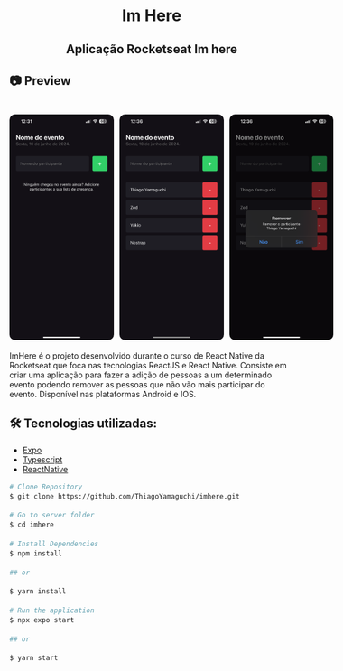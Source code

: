 <h1 align="center">
    Im Here
</h1>

<h2 align="center"> Aplicação Rocketseat Im here </h2>

<h2>📷 Preview </h2>

<h1 align="center">
  <div style="display: flex; flex-direction: row;">
    <img width="400" height="400" style="border-radius: 10px;margin-right:10px" height="auto" alt="Class-02" title="Class-02" src="public/home.png" />
    <img width="400" height="400" style="border-radius: 10px;margin-right:10px" height="auto" alt="Class-02" title="Class-02" src="public/list.png" />
    <img width="400" height="400" style="border-radius: 10px" height="auto" alt="Class-02" title="Class-02" src="public/remove.png" />
</h1>

ImHere é o projeto desenvolvido durante o curso de React Native da Rocketseat que foca nas tecnologias ReactJS e React Native. Consiste em criar uma aplicação para fazer a adição de pessoas a um determinado evento podendo remover as pessoas que não vão mais participar do evento. Disponível nas plataformas Android e IOS.

<h2 id="technologies"> 🛠 Tecnologias utilizadas: </h2>

- [Expo](https://expo.dev/)
- [Typescript](https://www.typescriptlang.org/)
- [ReactNative](https://reactnative.dev/)

```bash
# Clone Repository
$ git clone https://github.com/ThiagoYamaguchi/imhere.git

# Go to server folder
$ cd imhere

# Install Dependencies
$ npm install

## or

$ yarn install

# Run the application
$ npx expo start

## or

$ yarn start
```